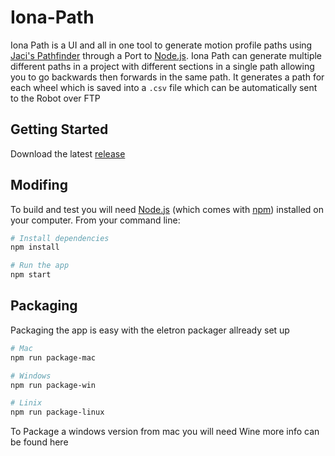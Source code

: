 # Iona-Path

Iona Path is a UI and all in one tool to generate motion profile paths using [Jaci's Pathfinder](https://github.com/JacisNonsense/Pathfinder) through a Port to [Node.js](https://nodejs.org). Iona Path can generate multiple different paths in a project with different sections in a single path allowing you to go backwards then forwards in the same path. It generates a path for each wheel which is saved into a ```.csv``` file which can be automatically sent to the Robot over FTP

## Getting Started

Download the latest [release](https://github.com/Team7433/Iona-Path/releases)

## Modifing

To build and test you will need [Node.js](https://nodejs.org/en/download/) (which comes with [npm](http://npmjs.com)) installed on your computer. From your command line:

```bash
# Install dependencies
npm install

# Run the app
npm start
```

## Packaging

Packaging the app is easy with the eletron packager allready set up

```bash
# Mac
npm run package-mac

# Windows
npm run package-win

# Linix
npm run package-linux
```


To Package a windows version from mac you will need Wine more info can be found here 

